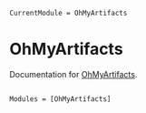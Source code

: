```@meta
CurrentModule = OhMyArtifacts
```

# OhMyArtifacts

Documentation for [OhMyArtifacts](https://github.com/chengchingwen/OhMyArtifacts.jl).

```@index
```

```@autodocs
Modules = [OhMyArtifacts]
```
